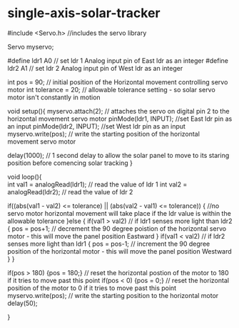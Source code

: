 # single-axis-solar-tracker
#include <Servo.h> //includes the servo library

Servo myservo;

#define ldr1 A0 // set ldr 1 Analog input pin of East ldr as an integer
#define ldr2 A1 // set ldr 2 Analog input pin of West ldr as an integer

int pos = 90; // initial position of the Horizontal movement controlling servo motor
int tolerance = 20; // allowable tolerance setting - so solar servo motor isn't constantly in motion
   
void setup(){
myservo.attach(2); // attaches the servo on digital pin 2 to the horizontal movement servo motor 
pinMode(ldr1, INPUT); //set East ldr pin as an input
pinMode(ldr2, INPUT); //set West ldr pin as an input
myservo.write(pos); // write the starting position of the horizontal movement servo motor 
    
delay(1000); // 1 second delay to allow the solar panel to move to its staring position before comencing solar tracking
}

void loop(){      
int val1 = analogRead(ldr1); // read the value of ldr 1
int val2 = analogRead(ldr2); // read the value of ldr 2
      
if((abs(val1 - val2) <= tolerance) || (abs(val2 - val1) <= tolerance)) {
//no servo motor horizontal movement will take place if the ldr value is within the allowable tolerance
}else {
if(val1 > val2) // if ldr1 senses more light than ldr2 
{
pos = pos+1; // decrement the 90 degree poistion of the horizontal servo motor - this will move the panel position Eastward
}
if(val1 < val2) // if ldr2 senses more light than ldr1
{
pos = pos-1; // increment the 90 degree position of the horizontal motor - this will move the panel position Westward
 }
}
     
if(pos > 180) {pos = 180;} // reset the horizontal postion of the motor to 180 if it tries to move past this point
if(pos < 0) {pos = 0;} // reset the horizontal position of the motor to 0 if it tries to move past this point
myservo.write(pos); // write the starting position to the horizontal motor
delay(50);

}
